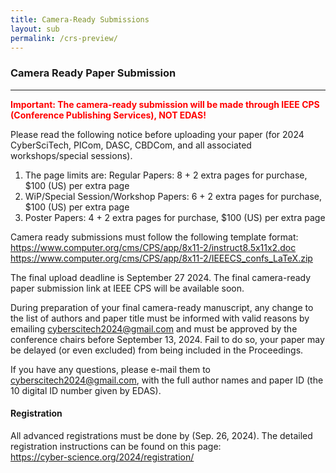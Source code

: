 ```yaml
---
title: Camera-Ready Submissions
layout: sub
permalink: /crs-preview/
---
```


<h3>Camera Ready Paper Submission</h3>
<hr/>


<p><font color="red"><b>Important: The camera-ready submission will be made through IEEE CPS (Conference Publishing Services), NOT EDAS! </b></font></p>
<p>
Please read the following notice before uploading your paper (for 2024 CyberSciTech, PICom, DASC, CBDCom, and all associated workshops/special sessions). 
  </p>
<p>
<ol><li>The page limits are: Regular Papers: 8 + 2 extra pages for purchase, $100 (US)  per extra page 
  </li><li>WiP/Special Session/Workshop Papers: 6 + 2 extra pages for purchase, $100 (US)  per extra page
  </li><li>Poster Papers: 4 + 2 extra pages for purchase, $100 (US)  per extra page
  </li></ol>
</p>
<p>  
Camera ready submissions must follow the following template format:
<br /><a href="https://www.computer.org/cms/CPS/app/8x11-2/instruct8.5x11x2.doc">https://www.computer.org/cms/CPS/app/8x11-2/instruct8.5x11x2.doc</a>
  <br /><a href="https://www.computer.org/cms/CPS/app/8x11-2/IEEECS_confs_LaTeX.zip">https://www.computer.org/cms/CPS/app/8x11-2/IEEECS_confs_LaTeX.zip</a>
  </p>
<p> 
The final upload deadline is September 27 2024. The final camera-ready paper submission link at IEEE CPS will be available soon.
<br />
<!-- <a href="https://ieeecps.org/#!/auth/login?ak=1&amp;pid=7jEMWXAEPnObhXBPM9VERs" target="_new"> https://ieeecps.org/#!/auth/login?ak=1&amp;pid=7jEMWXAEPnObhXBPM9VERs </a> -->
</p>
<p>
During preparation of your final camera-ready manuscript, any change to the list of authors and paper title must be informed with valid reasons by emailing 
  <a href="mailto:cyberscitech2024@gmail.com">cyberscitech2024@gmail.com</a>
  and must be approved by the conference chairs before September 13, 2024. Fail to do so, your paper may be delayed (or even excluded) from being included in the Proceedings.
</p>
<p>

If you have any questions, please e-mail them to  <a href="mailto:cyberscitech2024@gmail.com">cyberscitech2024@gmail.com</a>,  with the full author names and paper ID (the 10 digital ID number given by EDAS).
</p>
<h4>Registration</h4>
<p>
All advanced registrations must be done by (Sep. 26, 2024). The detailed registration instructions can be found on this page: 
  <br /><a href="https://cyber-science.org/2024/registration/">https://cyber-science.org/2024/registration/</a> 
 </p>

